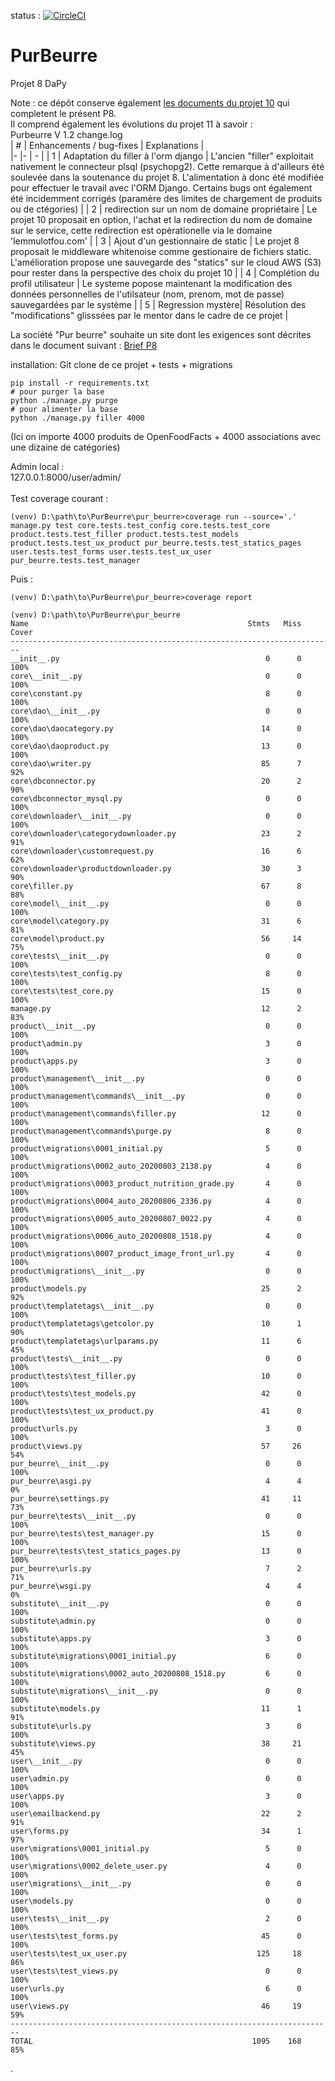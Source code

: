 status : [![CircleCI](https://circleci.com/gh/jean-charles-gibier/PurBeurre.svg?style=shield)](https://app.circleci.com/pipelines/github/jean-charles-gibier/PurBeurre)

# PurBeurre
Projet 8 DaPy

Note : ce dépôt conserve également [les documents du projet 10](https://github.com/jean-charles-gibier/PurBeurre/blob/production_aws/P10_README.md) qui completent le présent P8.<br>
Il comprend également les évolutions du projet 11 à savoir :<br>
Purbeurre V 1.2 change.log <br>
| # 	| Enhancements / bug-fixes	| Explanations 	|  
|-	|-	  | -	  |
| 1 | Adaptation du filler à l'orm django 	| L'ancien "filler" exploitait nativement le connecteur plsql (psychopg2). Cette remarque à d'ailleurs été soulevée dans la soutenance du projet 8. L'alimentation à donc été modifiée pour effectuer le travail avec l'ORM Django. Certains bugs ont également été incidemment corrigés (paramère des limites de chargement de produits ou de ctégories) |
| 2 	| redirection sur un nom de domaine propriétaire 	| Le projet 10 proposait en option, l'achat et la redirection du nom de domaine sur le service, cette redirection est opérationelle via le domaine 'lemmulotfou.com' |
| 3 	|  Ajout d'un gestionnaire de static	| Le projet 8 proposait le middleware whitenoise comme gestionaire de fichiers static. L'amélioration propose une sauvegarde des "statics" sur le cloud AWS (S3) pour rester dans la perspective des choix du projet 10 |
 | 4 	|  Complétion du profil utilisateur	| Le systeme popose maintenant la modification des données personnelles de l'utilsateur (nom, prenom, mot de passe) sauvegardées par le système |
 | 5 	|  Regression mystère| Résolution des "modifications" glisssées par le mentor dans le cadre de ce projet  |


 La société "Pur beurre" souhaite un site dont les exigences sont décrites dans 
 le document suivant : [Brief P8](https://openclassrooms.com/fr/paths/68/projects/159/assignment)


installation:
Git clone de ce projet + tests + migrations 

````
pip install -r requirements.txt
# pour purger la base
python ./manage.py purge
# pour alimenter la base 
python ./manage.py filler 4000
````

(Ici on importe 4000 produits de OpenFoodFacts + 4000 associations avec une dizaine de catégories) 

Admin local :<br>
    127.0.0.1:8000/user/admin/
<br/>    
Test coverage courant :
 ````
(venv) D:\path\to\PurBeurre\pur_beurre>coverage run --source='.'  manage.py test core.tests.test_config core.tests.test_core  product.tests.test_filler product.tests.test_models product.tests.test_ux_product pur_beurre.tests.test_statics_pages user.tests.test_forms user.tests.test_ux_user pur_beurre.tests.test_manager
 ````

Puis :
 ````
(venv) D:\path\to\PurBeurre\pur_beurre>coverage report 
````

````
(venv) D:\path\to\PurBeurre\pur_beurre
Name                                                 Stmts   Miss  Cover
------------------------------------------------------------------------
__init__.py                                              0      0   100%
core\__init__.py                                         0      0   100%
core\constant.py                                         8      0   100%
core\dao\__init__.py                                     0      0   100%
core\dao\daocategory.py                                 14      0   100%
core\dao\daoproduct.py                                  13      0   100%
core\dao\writer.py                                      85      7    92%
core\dbconnector.py                                     20      2    90%
core\dbconnector_mysql.py                                0      0   100%
core\downloader\__init__.py                              0      0   100%
core\downloader\categorydownloader.py                   23      2    91%
core\downloader\customrequest.py                        16      6    62%
core\downloader\productdownloader.py                    30      3    90%
core\filler.py                                          67      8    88%
core\model\__init__.py                                   0      0   100%
core\model\category.py                                  31      6    81%
core\model\product.py                                   56     14    75%
core\tests\__init__.py                                   0      0   100%
core\tests\test_config.py                                8      0   100%
core\tests\test_core.py                                 15      0   100%
manage.py                                               12      2    83%
product\__init__.py                                      0      0   100%
product\admin.py                                         3      0   100%
product\apps.py                                          3      0   100%
product\management\__init__.py                           0      0   100%
product\management\commands\__init__.py                  0      0   100%
product\management\commands\filler.py                   12      0   100%
product\management\commands\purge.py                     8      0   100%
product\migrations\0001_initial.py                       5      0   100%
product\migrations\0002_auto_20200803_2138.py            4      0   100%
product\migrations\0003_product_nutrition_grade.py       4      0   100%
product\migrations\0004_auto_20200806_2336.py            4      0   100%
product\migrations\0005_auto_20200807_0022.py            4      0   100%
product\migrations\0006_auto_20200808_1518.py            4      0   100%
product\migrations\0007_product_image_front_url.py       4      0   100%
product\migrations\__init__.py                           0      0   100%
product\models.py                                       25      2    92%
product\templatetags\__init__.py                         0      0   100%
product\templatetags\getcolor.py                        10      1    90%
product\templatetags\urlparams.py                       11      6    45%
product\tests\__init__.py                                0      0   100%
product\tests\test_filler.py                            10      0   100%
product\tests\test_models.py                            42      0   100%
product\tests\test_ux_product.py                        41      0   100%
product\urls.py                                          3      0   100%
product\views.py                                        57     26    54%
pur_beurre\__init__.py                                   0      0   100%
pur_beurre\asgi.py                                       4      4     0%
pur_beurre\settings.py                                  41     11    73%
pur_beurre\tests\__init__.py                             0      0   100%
pur_beurre\tests\test_manager.py                        15      0   100%
pur_beurre\tests\test_statics_pages.py                  13      0   100%
pur_beurre\urls.py                                       7      2    71%
pur_beurre\wsgi.py                                       4      4     0%
substitute\__init__.py                                   0      0   100%
substitute\admin.py                                      0      0   100%
substitute\apps.py                                       3      0   100%
substitute\migrations\0001_initial.py                    6      0   100%
substitute\migrations\0002_auto_20200808_1518.py         6      0   100%
substitute\migrations\__init__.py                        0      0   100%
substitute\models.py                                    11      1    91%
substitute\urls.py                                       3      0   100%
substitute\views.py                                     38     21    45%
user\__init__.py                                         0      0   100%
user\admin.py                                            0      0   100%
user\apps.py                                             3      0   100%
user\emailbackend.py                                    22      2    91%
user\forms.py                                           34      1    97%
user\migrations\0001_initial.py                          5      0   100%
user\migrations\0002_delete_user.py                      4      0   100%
user\migrations\__init__.py                              0      0   100%
user\models.py                                           0      0   100%
user\tests\__init__.py                                   2      0   100%
user\tests\test_forms.py                                45      0   100%
user\tests\test_ux_user.py                             125     18    86%
user\tests\test_views.py                                 0      0   100%
user\urls.py                                             6      0   100%
user\views.py                                           46     19    59%
------------------------------------------------------------------------
TOTAL                                                 1095    168    85%
````

.
